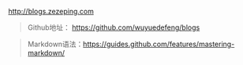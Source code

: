 <a href="http://blogs.zezeping.com" target="_blank">http://blogs.zezeping.com</a>

> Github地址： https://github.com/wuyuedefeng/blogs

> Markdown语法：https://guides.github.com/features/mastering-markdown/
